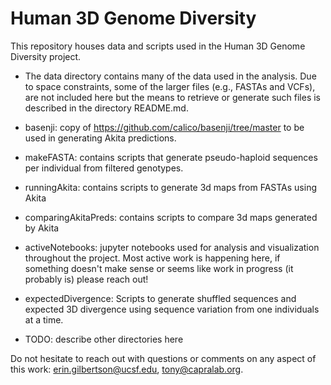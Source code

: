 # Human 3D Genome Diversity

This repository houses data and scripts used in the Human 3D Genome Diversity project.

- The data directory contains many of the data used in the analysis. Due to space constraints, some of the larger files (e.g., FASTAs and VCFs), are not included here but the means to retrieve or generate such files is described in the directory README.md.
- basenji: copy of https://github.com/calico/basenji/tree/master to be used in generating Akita predictions. 
- makeFASTA: contains scripts that generate pseudo-haploid sequences per individual from filtered genotypes.
- runningAkita: contains scripts to generate 3d maps from FASTAs using Akita
- comparingAkitaPreds: contains scripts to compare 3d maps generated by Akita
- activeNotebooks: jupyter notebooks used for analysis and visualization throughout the project. Most active work is happening here, if something doesn't make sense or seems like work in progress (it probably is) please reach out!
- expectedDivergence: Scripts to generate shuffled sequences and expected 3D divergence using sequence variation from one individuals at a time.


- TODO: describe other directories here

Do not hesitate to reach out with questions or comments on any aspect of this work: erin.gilbertson@ucsf.edu, tony@capralab.org.
